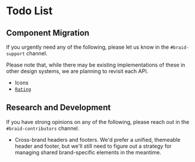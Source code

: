 # Todo List

## Component Migration

If you urgently need any of the following, please let us know in the `#braid-support` channel.

Please note that, while there may be existing implementations of these in other design systems, we are planning to revisit each API.

- Icons
- [`Rating`](https://seek-oss.github.io/seek-style-guide/rating)

## Research and Development

If you have strong opinions on any of the following, please reach out in the `#braid-contributors` channel.

- Cross-brand headers and footers. We'd prefer a unified, themeable header and footer, but we'll still need to figure out a strategy for managing shared brand-specific elements in the meantime.
